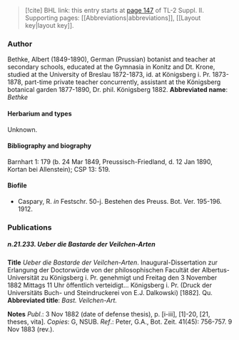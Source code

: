 > [!cite] BHL link: this entry starts at [page 147](https://www.biodiversitylibrary.org/page/33265344) of TL-2 Suppl. II.
> Supporting pages: [[Abbreviations|abbreviations]], [[Layout key|layout key]].

### Author

Bethke, Albert (1849-1890), German (Prussian) botanist and teacher at secondary schools, educated at the Gymnasia in Konitz and Dt. Krone, studied at the University of Breslau 1872-1873, id. at Königsberg i. Pr. 1873-1878, part-time private teacher concurrently, assistant at the Königsberg botanical garden 1877-1890, Dr. phil. Königsberg 1882. 
**Abbreviated name**: *Bethke*

#### Herbarium and types

Unknown.

#### Bibliography and biography

Barnhart 1: 179 (b. 24 Mar 1849, Preussisch-Friedland, d. 12 Jan 1890, Kortan bei Allenstein); CSP 13: 519.

#### Biofile

- Caspary, R. *in* Festschr. 50-j. Bestehen des Preuss. Bot. Ver. 195-196. 1912.

### Publications

##### n.21.233. Ueber die Bastarde der Veilchen-Arten

**Title**
*Ueber die Bastarde der Veilchen-Arten*. Inaugural-Dissertation zur Erlangung der Doctorwürde von der philosophischen Facultät der Albertus-Universität zu Königsberg i. Pr. genehmigt und Freitag den 3 November 1882 Mittags 11 Uhr öffentlich verteidigt... Königsberg i. Pr. (Druck der Universitäts Buch- und Steindruckerei von E.J. Dalkowski) \[1882\]. Qu.
**Abbreviated title**: *Bast. Veilchen-Art.*

**Notes**
*Publ*.: 3 Nov 1882 (date of defense thesis), p. \[i-iii\], \[1\]-20, \[21, theses, vita\]. *Copies*: G, NSUB.
*Ref*.: Peter, G.A., Bot. Zeit. 41(45): 756-757. 9 Nov 1883 (rev.).

